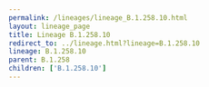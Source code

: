 ```yaml
---
permalink: /lineages/lineage_B.1.258.10.html
layout: lineage_page
title: Lineage B.1.258.10
redirect_to: ../lineage.html?lineage=B.1.258.10
lineage: B.1.258.10
parent: B.1.258
children: ['B.1.258.10']
---
```


